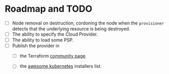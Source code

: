 # Roadmap and TODO

* [ ] Node removal on destruction, cordoning the node when the
`provisioner` detects that the underlying resource is being destroyed.
* [ ] The ability to specify the Cloud Provider.
* [ ] The ability to load some PSP.
* [ ] Publish the provider in
  * [ ] the Terraform [community page](https://www.terraform.io/docs/providers/type/community-index.html).
  * [ ] the [awesome kubernetes](https://github.com/ramitsurana/awesome-kubernetes) installers list.

